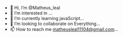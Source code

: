 - 👋 Hi, I’m @Matheus_leal
- 👀 I’m interested in ...
- 🌱 I’m currently learning  javaScript...
- 💞️ I’m looking to collaborate on Everything...
- 📫 How to reach me matheusleal11104@gmail.com...

<!---
stinkk123/stinkk123 is a ✨ special ✨ repository because its `README.md` (this file) appears on your GitHub profile.
You can click the Preview link to take a look at your changes.
--->
